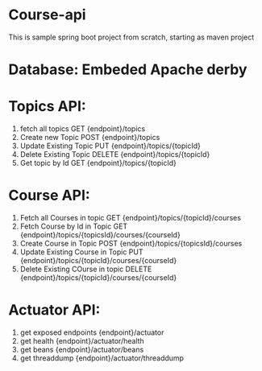 # Course-api
This is sample spring boot project from scratch, starting as maven project

# Database: Embeded Apache derby

# Topics API:
1. fetch all topics GET {endpoint}/topics  
2. Create new Topic POST {endpoint}/topics 
3. Update Existing Topic PUT {endpoint}/topics/{topicId}
4. Delete Existing Topic DELETE {endpoint}/topics/{topicId}
5. Get topic by Id GET {endpoint}/topics/{topicId}

# Course API:
1. Fetch all Courses in topic GET {endpoint}/topics/{topicId}/courses
2. Fetch Course by Id in Topic GET {endpoint}/topics/{topicsId}/courses/{courseId}
3. Create Course in Topic POST {endpoint}/topics/{topicsId}/courses
4. Update Existing Course in Topic PUT {endpoint}/topics/{topicId}/courses/{courseId}
5. Delete Existing COurse in topic DELETE {endpoint}/topics/{topicId}/courses/{courseId}

# Actuator API:
1. get exposed endpoints {endpoint}/actuator
2. get health {endpoint}/actuator/health
3. get beans {endpoint}/actuator/beans
4. get threaddump {endpoint}/actuator/threaddump